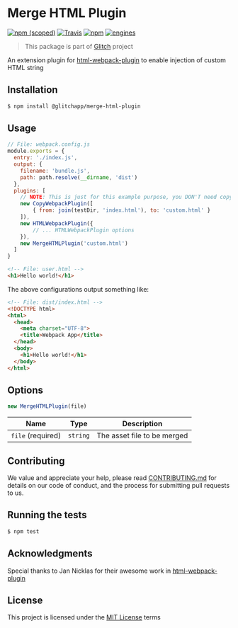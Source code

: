 # Merge HTML Plugin

[![npm (scoped)](https://img.shields.io/npm/v/@glitchapp/merge-html-plugin.svg?style=flat-square)]()
[![Travis](https://img.shields.io/travis/glitchapp/glitch.svg?style=flat-square)]()
[![npm](https://img.shields.io/npm/l/@glitchapp/merge-html-plugin.svg?style=flat-square)]()
[![engines](https://img.shields.io/badge/engines-node%3E%3D8.4.0%2Cnpm%3E%3D5.3.0-blue.svg?style=flat-square)]()
> This package is part of [Glitch](https://github.com/glitchapp) project

An extension plugin for [html-webpack-plugin] to enable injection of custom HTML string

## Installation

```sh
$ npm install @glitchapp/merge-html-plugin
```

## Usage

```javascript
// File: webpack.config.js
module.exports = {
  entry: './index.js',
  output: {
    filename: 'bundle.js',
    path: path.resolve(__dirname, 'dist')
  },
  plugins: [
    // NOTE: This is just for this example purpose, you DON'T need copy-webpack-plugin
    new CopyWebpackPlugin([
        { from: join(testDir, 'index.html'), to: 'custom.html' }
    ]),
    new HTMLWebpackPlugin({
        // ... HTMLWebpackPlugin options
    }),
    new MergeHTMLPlugin('custom.html')
  ]
}
```

```html
<!-- File: user.html -->
<h1>Hello world!</h1>
```

The above configurations output something like:
```html
<!-- File: dist/index.html -->
<!DOCTYPE html>
<html>
  <head>
    <meta charset="UTF-8">
    <title>Webpack App</title>
  </head>
  <body>
    <h1>Hello world!</h1>
  </body>
</html>
```

## Options

```javascript
new MergeHTMLPlugin(file)
```

| Name              | Type     | Description                 |
| :---------------: | :------: | :-------------------------: |
| `file` (required) | `string` | The asset file to be merged |

## Contributing

We value and appreciate your help, please read [CONTRIBUTING.md](../../CONTRIBUTING.md) for details on our code of conduct, and the process for submitting pull requests to us.

## Running the tests

```sh
$ npm test
```

## Acknowledgments

Special thanks to Jan Nicklas for their awesome work in [html-webpack-plugin]

[html-webpack-plugin]: https://github.com/jantimon/html-webpack-plugin

## License

This project is licensed under the [MIT License](./LICENSE) terms
